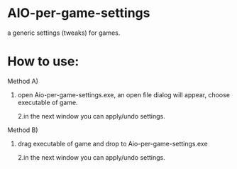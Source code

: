 # AIO-per-game-settings

a generic settings (tweaks) for games.


# How to use:
Method A) 
1. open Aio-per-game-settings.exe, an open file dialog will appear, choose executable of game.

   2.in the next window you can apply/undo settings.

Method B)
1. drag executable of game and drop to Aio-per-game-settings.exe

   2.in the next window you can apply/undo settings.

